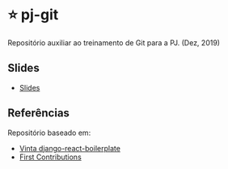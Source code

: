 # :star: pj-git
Repositório auxiliar ao treinamento de Git para a PJ. (Dez, 2019)

## Slides
- [Slides](bit.ly/pj-git)

## Referências
Repositório baseado em:
- [Vinta django-react-boilerplate](https://github.com/vintasoftware/django-react-boilerplate/blob/master/.github/PULL_REQUEST_TEMPLATE.md)
- [First Contributions](https://github.com/firstcontributions/first-contributions)
